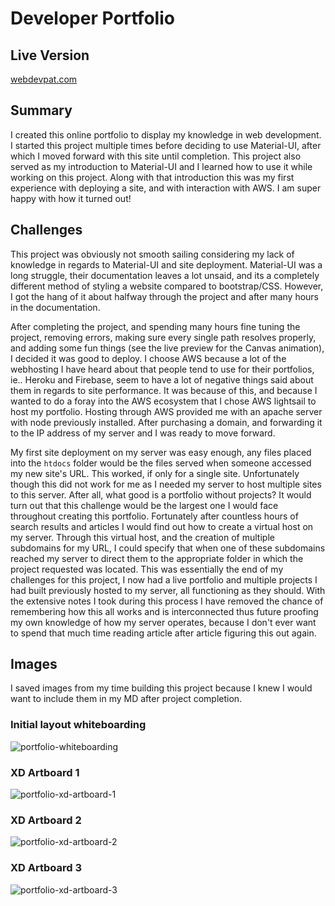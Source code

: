 # Developer Portfolio

## Live Version

[webdevpat.com](https://webdevpat.com)

## Summary

I created this online portfolio to display my knowledge in web development. I started this project multiple times before deciding to use Material-UI, after which I moved forward with this site until completion. This project also served as my introduction to Material-UI and I learned how to use it while working on this project. Along with that introduction this was my first experience with deploying a site, and with interaction with AWS. I am super happy with how it turned out!

## Challenges

This project was obviously not smooth sailing considering my lack of knowledge in regards to Material-UI and site deployment. Material-UI was a long struggle, their documentation leaves a lot unsaid, and its a completely different method of styling a website compared to bootstrap/CSS. However, I got the hang of it about halfway through the project and after many hours in the documentation. 

After completing the project, and spending many hours fine tuning the project, removing errors, making sure every single path resolves properly, and adding some fun things (see the live preview for the Canvas animation), I decided it was good to deploy. I choose AWS because a lot of the webhosting I have heard about that people tend to use for their portfolios, ie.. Heroku and Firebase, seem to have a lot of negative things said about them in regards to site performance. It was because of this, and because I wanted to do a foray into the AWS ecosystem that I chose AWS lightsail to host my portfolio. Hosting through AWS provided me with an apache server with node previously installed. After purchasing a domain, and forwarding it to the IP address of my server and I was ready to move forward.

My first site deployment on my server was easy enough, any files placed into the `htdocs` folder would be the files served when someone accessed my new site's URL. This worked, if only for a single site. Unfortunately though this did not work for me as I needed my server to host multiple sites to this server. After all, what good is a portfolio without projects? It would turn out that this challenge would be the largest one I would face throughout creating this portfolio. Fortunately after countless hours of search results and articles I would find out how to create a virtual host on my server. Through this virtual host, and the creation of multiple subdomains for my URL, I could specify that when one of these subdomains reached my server to direct them to the appropriate folder in which the project requested was located. This was essentially the end of my challenges for this project, I now had a live portfolio and multiple projects I had built previously hosted to my server, all functioning as they should. With the extensive notes I took during this process I have removed the chance of remembering how this all works and is interconnected thus future proofing my own knowledge of how my server operates, because I don't ever want to spend that much time reading article after article figuring this out again.

## Images

I saved images from my time building this project because I knew I would want to include them in my MD after project completion.

### Initial layout whiteboarding

![portfolio-whiteboarding](https://githubmdimages.s3.us-west-2.amazonaws.com/Portfolio%20Whiteboard%201.jpg?response-content-disposition=inline&X-Amz-Security-Token=IQoJb3JpZ2luX2VjEJz%2F%2F%2F%2F%2F%2F%2F%2F%2F%2FwEaCXVzLWVhc3QtMSJHMEUCIQCRba%2FsF%2BviSpDdPsbf2D4biGScg0VaTG176O9QawTVYQIgGQGVFLaVh0Y2bB2wxJTk%2FwrmurnbQK2%2B08kXQNVegMwq%2FAEINBAAGgw1OTI2NzkyMDQ1MjciDLlPeCvs5EEtOx%2F2%2BSrZAfCwhmvJhTP4t9qu2XPo4XkoDa4LQtDflbCRjLJFxRK6iInhulo1lXtHvea1fI87pWxLxmlf%2B3PekLOd85XYINIENoc7ZAwoQKFJy5nJSqGHiOv162qRC44kmTJsN1RszrUyXxHdcsrxvxaMd3ZJpVbdy%2BLj6%2FvHvjcU9WgTMLDaKZXc1ZfSZui%2BdGMGDwHxLeFCwxS%2BOHiJS4fDy1tnR9dMxpNoOBnulYTvDNCJlHnKKaSShGmoQxnUKhKgeG3lsulq%2Fwf3pu5L7pbnGRxTbAw83w428bu1WT8wsJ%2Fu9wU69gKQSqxLr0xHWyXqX6oNEwvcQ4FB7Ne3ycaZWAT3akITXC3FvxicMwqWV%2FeCqgocMzgjkYxQI4ummPPSIu%2BVd%2FNKqNL88LXE2YqJC8ZeD9ZMwSmSEL5GLTt95YaMP8GDkKBuCayFC3wnvvwW5zqAVyf7xh1v8gfg0rLeqLIri0CcqrEYCBVZ1KVWHzNCDABrrmn8t3DvcD9jUu4QqIRhQhJ1vy0owykrPrLoy7M4%2Fh3l7gPGFZENpqGULViqJ78uoQfy48p7BXI4o1YeNp5uYLUJ3LO8cncTctThYiht5ImR4l4QGa2ws2bi%2BxNM7nifIWgC%2F4J5XVgSVu%2BTawY4Wqnlls%2Bo80PlEqgO2%2BQXENL%2F4MICTXiQmiM4NfG9uxGbdSM4Iq82sBfF5AdAbNQ23vUSmxRLzDlutgcGwjgSp7%2BTDgSuNPwBLeMz6GtcsUE7M3%2FkIkD7FxkTDWkCUmU6aJTUaWs4%2F%2Banm95mDnHgUYo9h1QWO13HgQ%3D%3D&X-Amz-Algorithm=AWS4-HMAC-SHA256&X-Amz-Date=20200630T200058Z&X-Amz-SignedHeaders=host&X-Amz-Expires=300&X-Amz-Credential=ASIAYT7TO62XXLOPEIU4%2F20200630%2Fus-west-2%2Fs3%2Faws4_request&X-Amz-Signature=4fc441acf233510c39eb581bd6be677ceffadaa7791c422fb0e06fcd2abce57b)



### XD Artboard 1

![portfolio-xd-artboard-1](https://githubmdimages.s3.us-west-2.amazonaws.com/Portfolio%20XD%20artboard%201.png?response-content-disposition=inline&X-Amz-Security-Token=IQoJb3JpZ2luX2VjEJz%2F%2F%2F%2F%2F%2F%2F%2F%2F%2FwEaCXVzLWVhc3QtMSJHMEUCIQCRba%2FsF%2BviSpDdPsbf2D4biGScg0VaTG176O9QawTVYQIgGQGVFLaVh0Y2bB2wxJTk%2FwrmurnbQK2%2B08kXQNVegMwq%2FAEINBAAGgw1OTI2NzkyMDQ1MjciDLlPeCvs5EEtOx%2F2%2BSrZAfCwhmvJhTP4t9qu2XPo4XkoDa4LQtDflbCRjLJFxRK6iInhulo1lXtHvea1fI87pWxLxmlf%2B3PekLOd85XYINIENoc7ZAwoQKFJy5nJSqGHiOv162qRC44kmTJsN1RszrUyXxHdcsrxvxaMd3ZJpVbdy%2BLj6%2FvHvjcU9WgTMLDaKZXc1ZfSZui%2BdGMGDwHxLeFCwxS%2BOHiJS4fDy1tnR9dMxpNoOBnulYTvDNCJlHnKKaSShGmoQxnUKhKgeG3lsulq%2Fwf3pu5L7pbnGRxTbAw83w428bu1WT8wsJ%2Fu9wU69gKQSqxLr0xHWyXqX6oNEwvcQ4FB7Ne3ycaZWAT3akITXC3FvxicMwqWV%2FeCqgocMzgjkYxQI4ummPPSIu%2BVd%2FNKqNL88LXE2YqJC8ZeD9ZMwSmSEL5GLTt95YaMP8GDkKBuCayFC3wnvvwW5zqAVyf7xh1v8gfg0rLeqLIri0CcqrEYCBVZ1KVWHzNCDABrrmn8t3DvcD9jUu4QqIRhQhJ1vy0owykrPrLoy7M4%2Fh3l7gPGFZENpqGULViqJ78uoQfy48p7BXI4o1YeNp5uYLUJ3LO8cncTctThYiht5ImR4l4QGa2ws2bi%2BxNM7nifIWgC%2F4J5XVgSVu%2BTawY4Wqnlls%2Bo80PlEqgO2%2BQXENL%2F4MICTXiQmiM4NfG9uxGbdSM4Iq82sBfF5AdAbNQ23vUSmxRLzDlutgcGwjgSp7%2BTDgSuNPwBLeMz6GtcsUE7M3%2FkIkD7FxkTDWkCUmU6aJTUaWs4%2F%2Banm95mDnHgUYo9h1QWO13HgQ%3D%3D&X-Amz-Algorithm=AWS4-HMAC-SHA256&X-Amz-Date=20200630T200330Z&X-Amz-SignedHeaders=host&X-Amz-Expires=300&X-Amz-Credential=ASIAYT7TO62XXLOPEIU4%2F20200630%2Fus-west-2%2Fs3%2Faws4_request&X-Amz-Signature=29cca3a2e9ab99fe8f4b63654432e52af983bbc45ecad5317509d1de1a2f8409)

### XD Artboard 2

![portfolio-xd-artboard-2](https://githubmdimages.s3.us-west-2.amazonaws.com/Portfolio%20XD%20artboard%202.png?response-content-disposition=inline&X-Amz-Security-Token=IQoJb3JpZ2luX2VjEJz%2F%2F%2F%2F%2F%2F%2F%2F%2F%2FwEaCXVzLWVhc3QtMSJHMEUCIQCRba%2FsF%2BviSpDdPsbf2D4biGScg0VaTG176O9QawTVYQIgGQGVFLaVh0Y2bB2wxJTk%2FwrmurnbQK2%2B08kXQNVegMwq%2FAEINBAAGgw1OTI2NzkyMDQ1MjciDLlPeCvs5EEtOx%2F2%2BSrZAfCwhmvJhTP4t9qu2XPo4XkoDa4LQtDflbCRjLJFxRK6iInhulo1lXtHvea1fI87pWxLxmlf%2B3PekLOd85XYINIENoc7ZAwoQKFJy5nJSqGHiOv162qRC44kmTJsN1RszrUyXxHdcsrxvxaMd3ZJpVbdy%2BLj6%2FvHvjcU9WgTMLDaKZXc1ZfSZui%2BdGMGDwHxLeFCwxS%2BOHiJS4fDy1tnR9dMxpNoOBnulYTvDNCJlHnKKaSShGmoQxnUKhKgeG3lsulq%2Fwf3pu5L7pbnGRxTbAw83w428bu1WT8wsJ%2Fu9wU69gKQSqxLr0xHWyXqX6oNEwvcQ4FB7Ne3ycaZWAT3akITXC3FvxicMwqWV%2FeCqgocMzgjkYxQI4ummPPSIu%2BVd%2FNKqNL88LXE2YqJC8ZeD9ZMwSmSEL5GLTt95YaMP8GDkKBuCayFC3wnvvwW5zqAVyf7xh1v8gfg0rLeqLIri0CcqrEYCBVZ1KVWHzNCDABrrmn8t3DvcD9jUu4QqIRhQhJ1vy0owykrPrLoy7M4%2Fh3l7gPGFZENpqGULViqJ78uoQfy48p7BXI4o1YeNp5uYLUJ3LO8cncTctThYiht5ImR4l4QGa2ws2bi%2BxNM7nifIWgC%2F4J5XVgSVu%2BTawY4Wqnlls%2Bo80PlEqgO2%2BQXENL%2F4MICTXiQmiM4NfG9uxGbdSM4Iq82sBfF5AdAbNQ23vUSmxRLzDlutgcGwjgSp7%2BTDgSuNPwBLeMz6GtcsUE7M3%2FkIkD7FxkTDWkCUmU6aJTUaWs4%2F%2Banm95mDnHgUYo9h1QWO13HgQ%3D%3D&X-Amz-Algorithm=AWS4-HMAC-SHA256&X-Amz-Date=20200630T200423Z&X-Amz-SignedHeaders=host&X-Amz-Expires=300&X-Amz-Credential=ASIAYT7TO62XXLOPEIU4%2F20200630%2Fus-west-2%2Fs3%2Faws4_request&X-Amz-Signature=5d9899b25a4823316a236356691172972be768fc018754882cf82ec2e6f30f5e)

### XD Artboard 3

![portfolio-xd-artboard-3](https://githubmdimages.s3.us-west-2.amazonaws.com/Portfolio%20XD%20artboard%203.jpg?response-content-disposition=inline&X-Amz-Security-Token=IQoJb3JpZ2luX2VjEJz%2F%2F%2F%2F%2F%2F%2F%2F%2F%2FwEaCXVzLWVhc3QtMSJHMEUCIQCRba%2FsF%2BviSpDdPsbf2D4biGScg0VaTG176O9QawTVYQIgGQGVFLaVh0Y2bB2wxJTk%2FwrmurnbQK2%2B08kXQNVegMwq%2FAEINBAAGgw1OTI2NzkyMDQ1MjciDLlPeCvs5EEtOx%2F2%2BSrZAfCwhmvJhTP4t9qu2XPo4XkoDa4LQtDflbCRjLJFxRK6iInhulo1lXtHvea1fI87pWxLxmlf%2B3PekLOd85XYINIENoc7ZAwoQKFJy5nJSqGHiOv162qRC44kmTJsN1RszrUyXxHdcsrxvxaMd3ZJpVbdy%2BLj6%2FvHvjcU9WgTMLDaKZXc1ZfSZui%2BdGMGDwHxLeFCwxS%2BOHiJS4fDy1tnR9dMxpNoOBnulYTvDNCJlHnKKaSShGmoQxnUKhKgeG3lsulq%2Fwf3pu5L7pbnGRxTbAw83w428bu1WT8wsJ%2Fu9wU69gKQSqxLr0xHWyXqX6oNEwvcQ4FB7Ne3ycaZWAT3akITXC3FvxicMwqWV%2FeCqgocMzgjkYxQI4ummPPSIu%2BVd%2FNKqNL88LXE2YqJC8ZeD9ZMwSmSEL5GLTt95YaMP8GDkKBuCayFC3wnvvwW5zqAVyf7xh1v8gfg0rLeqLIri0CcqrEYCBVZ1KVWHzNCDABrrmn8t3DvcD9jUu4QqIRhQhJ1vy0owykrPrLoy7M4%2Fh3l7gPGFZENpqGULViqJ78uoQfy48p7BXI4o1YeNp5uYLUJ3LO8cncTctThYiht5ImR4l4QGa2ws2bi%2BxNM7nifIWgC%2F4J5XVgSVu%2BTawY4Wqnlls%2Bo80PlEqgO2%2BQXENL%2F4MICTXiQmiM4NfG9uxGbdSM4Iq82sBfF5AdAbNQ23vUSmxRLzDlutgcGwjgSp7%2BTDgSuNPwBLeMz6GtcsUE7M3%2FkIkD7FxkTDWkCUmU6aJTUaWs4%2F%2Banm95mDnHgUYo9h1QWO13HgQ%3D%3D&X-Amz-Algorithm=AWS4-HMAC-SHA256&X-Amz-Date=20200630T200428Z&X-Amz-SignedHeaders=host&X-Amz-Expires=300&X-Amz-Credential=ASIAYT7TO62XXLOPEIU4%2F20200630%2Fus-west-2%2Fs3%2Faws4_request&X-Amz-Signature=4fa2e2bcd42187517b855317218be10f70898a655a5754d83bb7b2576ff392ba)